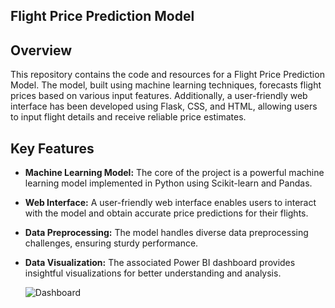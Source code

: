 

## Flight Price Prediction Model

## Overview
This repository contains the code and resources for a Flight Price Prediction Model. The model, built using machine learning techniques, forecasts flight prices based on various input features. Additionally, a user-friendly web interface has been developed using Flask, CSS, and HTML, allowing users to input flight details and receive reliable price estimates.

## Key Features
- **Machine Learning Model:** The core of the project is a powerful machine learning model implemented in Python using Scikit-learn and Pandas.
- **Web Interface:** A user-friendly web interface enables users to interact with the model and obtain accurate price predictions for their flights.
- **Data Preprocessing:** The model handles diverse data preprocessing challenges, ensuring sturdy performance.
- **Data Visualization:** The associated Power BI dashboard provides insightful visualizations for better understanding and analysis.

  ![Dashboard](url)


